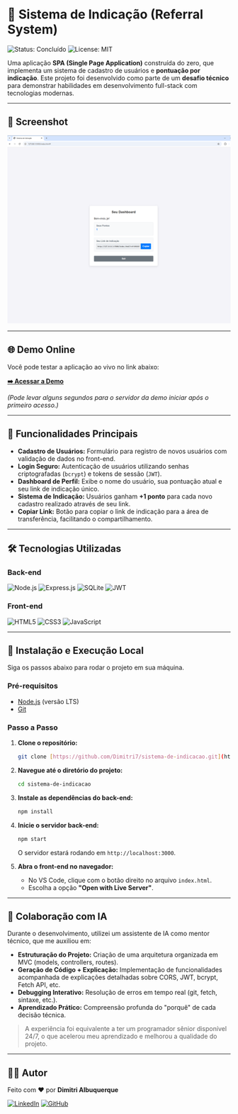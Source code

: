 # 🌟 Sistema de Indicação (Referral System)

![Status: Concluído](https://img.shields.io/badge/status-concluído-brightgreen)
![License: MIT](https://img.shields.io/badge/license-MIT-blue.svg)

Uma aplicação **SPA (Single Page Application)** construída do zero, que implementa um sistema de cadastro de usuários e **pontuação por indicação**. Este projeto foi desenvolvido como parte de um **desafio técnico** para demonstrar habilidades em desenvolvimento full-stack com tecnologias modernas.

---

## 📸 Screenshot

![Dashboard](./dashboard.png)

---

## 🌐 Demo Online

Você pode testar a aplicação ao vivo no link abaixo:

**[➡️ Acessar a Demo](URL_DA_SUA_DEMO_AQUI)**

*(Pode levar alguns segundos para o servidor da demo iniciar após o primeiro acesso.)*

---

## 🎯 Funcionalidades Principais

-   **Cadastro de Usuários:** Formulário para registro de novos usuários com validação de dados no front-end.
-   **Login Seguro:** Autenticação de usuários utilizando senhas criptografadas (`bcrypt`) e tokens de sessão (`JWT`).
-   **Dashboard de Perfil:** Exibe o nome do usuário, sua pontuação atual e seu link de indicação único.
-   **Sistema de Indicação:** Usuários ganham **+1 ponto** para cada novo cadastro realizado através de seu link.
-   **Copiar Link:** Botão para copiar o link de indicação para a área de transferência, facilitando o compartilhamento.

---

## 🛠️ Tecnologias Utilizadas

### **Back-end**
![Node.js](https://img.shields.io/badge/Node.js-339933?style=for-the-badge&logo=nodedotjs&logoColor=white)
![Express.js](https://img.shields.io/badge/Express.js-000000?style=for-the-badge&logo=express&logoColor=white)
![SQLite](https://img.shields.io/badge/SQLite-003B57?style=for-the-badge&logo=sqlite&logoColor=white)
![JWT](https://img.shields.io/badge/JWT-000000?style=for-the-badge&logo=jsonwebtokens&logoColor=white)

### **Front-end**
![HTML5](https://img.shields.io/badge/HTML5-E34F26?style=for-the-badge&logo=html5&logoColor=white)
![CSS3](https://img.shields.io/badge/CSS3-1572B6?style=for-the-badge&logo=css3&logoColor=white)
![JavaScript](https://img.shields.io/badge/JavaScript-F7DF1E?style=for-the-badge&logo=javascript&logoColor=black)

---

## 🚀 Instalação e Execução Local

Siga os passos abaixo para rodar o projeto em sua máquina.

### **Pré-requisitos**
-   [Node.js](https://nodejs.org/en/) (versão LTS)
-   [Git](https://git-scm.com/)

### **Passo a Passo**

1.  **Clone o repositório:**
    ```bash
    git clone [https://github.com/Dimitri7/sistema-de-indicacao.git](https://github.com/Dimitri7/sistema-de-indicacao.git)
    ```

2.  **Navegue até o diretório do projeto:**
    ```bash
    cd sistema-de-indicacao
    ```

3.  **Instale as dependências do back-end:**
    ```bash
    npm install
    ```

4.  **Inicie o servidor back-end:**
    ```bash
    npm start
    ```
    O servidor estará rodando em `http://localhost:3000`.

5.  **Abra o front-end no navegador:**
    -   No VS Code, clique com o botão direito no arquivo `index.html`.
    -   Escolha a opção **"Open with Live Server"**.

---

## 🤖 Colaboração com IA

Durante o desenvolvimento, utilizei um assistente de IA como mentor técnico, que me auxiliou em:

-   **Estruturação do Projeto:** Criação de uma arquitetura organizada em MVC (models, controllers, routes).
-   **Geração de Código + Explicação:** Implementação de funcionalidades acompanhada de explicações detalhadas sobre CORS, JWT, bcrypt, Fetch API, etc.
-   **Debugging Interativo:** Resolução de erros em tempo real (git, fetch, sintaxe, etc.).
-   **Aprendizado Prático:** Compreensão profunda do "porquê" de cada decisão técnica.

> A experiência foi equivalente a ter um programador sênior disponível 24/7, o que acelerou meu aprendizado e melhorou a qualidade do projeto.

---

## 👨‍💻 Autor

Feito com ❤️ por **Dimitri Albuquerque**

[![LinkedIn](https://img.shields.io/badge/LinkedIn-0077B5?style=for-the-badge&logo=linkedin&logoColor=white)](https://www.linkedin.com/in/dimitri-albuquerque-66b32b278/)
[![GitHub](https://img.shields.io/badge/GitHub-181717?style=for-the-badge&logo=github&logoColor=white)](https://github.com/Dimitri7/)